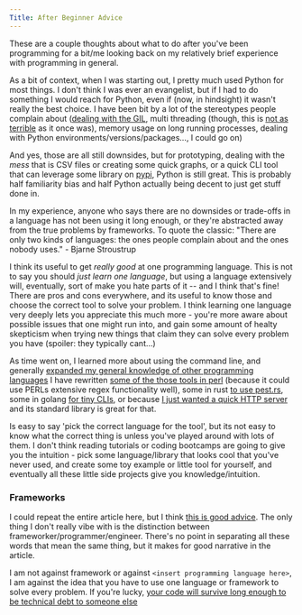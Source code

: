 ```yaml
---
Title: After Beginner Advice
---
```


These are a couple thoughts about what to do after you've been programming for a bit/me looking back on my relatively brief experience with programming in general.

As a bit of context, when I was starting out, I pretty much used Python for most things. I don't think I was ever an evangelist, but if I had to do something I would reach for Python, even if (now, in hindsight) it wasn't really the best choice. I have been bit by a lot of the stereotypes people complain about ([dealing with the GIL](https://wiki.python.org/moin/GlobalInterpreterLock), multi threading (though, this is [not as terrible](https://docs.python.org/3/library/concurrent.futures.html#module-concurrent.futures) as it once was), memory usage on long running processes, dealing with Python environments/versions/packages..., I could go on)

And yes, those are all still downsides, but for prototyping, dealing with the _mess_ that is CSV files or creating some quick graphs, or a quick CLI tool that can leverage some library on [pypi](https://pypi.org/), Python is still great. This is probably half familiarity bias and half Python actually being decent to just get stuff done in.

In my experience, anyone who says there are no downsides or trade-offs in a language has not been using it long enough, or they're abstracted away from the true problems by frameworks. To quote the classic: "There are only two kinds of languages: the ones people complain about and the ones nobody uses." - Bjarne Stroustrup

I think its useful to get _really good_ at one programming language. This is not to say you should _just learn one language_, but using a language extensively will, eventually, sort of make you hate parts of it -- and I think that's fine! There are pros and cons everywhere, and its useful to know those and choose the correct tool to solve your problem. I think learning one language very deeply lets you appreciate this much more - you're more aware about possible issues that one might run into, and gain some amount of healty skepticism when trying new things that claim they can solve every problem you have (spoiler: they typically cant...)

As time went on, I learned more about using the command line, and generally [expanded my general knowledge of other programming languages](https://github.com/seanbreckenridge/poly-project-euler) I have rewritten [some of the those tools in perl](https://github.com/seanbreckenridge/pmark) (because it could use PERLs extensive regex functionality well), some in rust [to use pest.rs](https://pest.rs/), some in golang [for tiny CLIs](https://github.com/seanbreckenridge/newest), or because [I just wanted a quick HTTP server](https://github.com/seanbreckenridge/server_clipboard) and its standard library is great for that.

Is easy to say 'pick the correct language for the tool', but its not easy to know what the correct thing is unless you've played around with lots of them. I don't think reading tutorials or coding bootcamps are going to give you the intuition - pick some language/library that looks cool that you've never used, and create some toy example or little tool for yourself, and eventually all these little side projects give you knowledge/intuition.

### Frameworks

I could repeat the entire article here, but I think [this is good advice](https://webcache.googleusercontent.com/search?q=cache:https://johndanielraines.medium.com/be-an-engineer-not-a-frameworker-c58fe28d0c88). The only thing I don't really vibe with is the distinction between frameworker/programmer/engineer. There's no point in separating all these words that mean the same thing, but it makes for good narrative in the article.

I am not against framework or against `<insert programming language here>`, I am against the idea that you have to use one language or framework to solve every problem. If you're lucky, [your code will survive long enough to be technical debt to someone else](https://blog.visionarycto.com/p/my-20-year-career-is-technical-debt)
